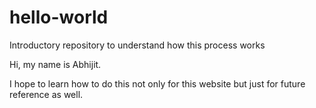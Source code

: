 # hello-world
Introductory repository to understand how this process works

Hi, my name is Abhijit.

I hope to learn how to do this not only for this website but just for future reference as well.
